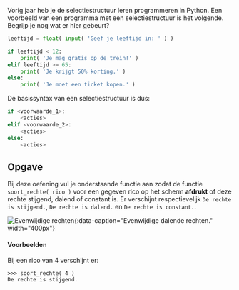 Vorig jaar heb je de selectiestructuur leren programmeren in Python. Een voorbeeld van een programma met een selectiestructuur is het volgende. Begrijp je nog wat er hier gebeurt?

```python
leeftijd = float( input( 'Geef je leeftijd in: ' ) )

if leeftijd < 12:
    print( 'Je mag gratis op de trein!' )
elif leeftijd >= 65:
    print( 'Je krijgt 50% korting.' )
else: 
    print( 'Je moet een ticket kopen.' )
```

De basissyntax van een selectiestructuur is dus:
```python
if <voorwaarde_1>:
    <acties>
elif <voorwaarde_2>:
    <acties>
else: 
    <acties>
```

## Opgave
Bij deze oefening vul je onderstaande functie aan zodat de functie `soort_rechte( rico )` voor een gegeven rico op het scherm **afdrukt** of deze rechte stijgend, dalend of constant is. Er verschijnt respectievelijk `De rechte is stijgend.`, `De rechte is dalend.` en `De rechte is constant.`.
 
![Evenwijdige rechten](media/lines.jpg "Evenwijdige rechten"){:data-caption="Evenwijdige dalende rechten." width="400px"}

#### Voorbeelden
Bij een rico van 4 verschijnt er:
```
>>> soort_rechte( 4 )
De rechte is stijgend.
```
